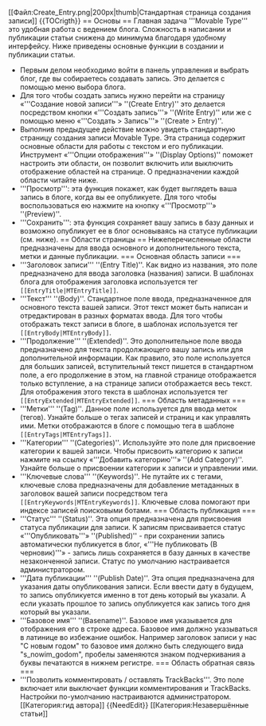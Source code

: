 [[Файл:Create_Entry.png|200px|thumb|Стандартная страница создания записи]]
{{TOCrigth}}
== Основы ==
Главная задача '''Movable Type''' это удобная работа с ведением блога.  Сложность в написании и публикации статьи снижена до минимума благодаря удобному интерфейсу. Ниже приведены основные функции в создании и публикации статьи.
* Первым делом необходимо войти в панель управления и выбрать блог, где вы собираетесь создавать запись. Это делается с помощью меню выбора блога.
* Для того чтобы создать запись нужно перейти на страницу «'''Создание новой записи'''» ''(Create Entry)'' это делается посредством кнопки «'''Создать запись'''» ''(Write Entry)'' или же с помощью меню «'''Создать > Запись'''» ''(Create > Entry)''.
* Выполнив предыдущее действие можно увидеть стандартную страницу создания записи Movable Type. Эта страница содержит основные области для работы с текстом и его публикации. Инструмент «'''Опции отображения'''» ''(Display Options)'' поможет настроить эти области, он позволит включить  или выключить отображение областей на странице. О предназначении каждой области читайте ниже.
* '''Просмотр''': эта функция покажет, как будет выглядеть ваша запись в блоге, когда вы ее опубликуете. Для того чтобы воспользоваться ею нажмите на кнопку «'''Просмотр'''» ''(Preview)''.
* '''Сохранить''': эта функция сохраняет вашу запись в базу данных и возможно опубликует ее в блог основываясь на статусе публикации (см. ниже). 
== Области страницы ==
Нижеперечисленные области предназначены для ввода основного и дополнительного текста, метки и данные публикации.
=== Основная область записи ===
* '''Заголовок записи''' ''(Entry Title)''. Как видно из названия, это поле предназначено для ввода заголовка (названия) записи. В шаблонах блога для отображения заголовка используется тег <code>[[EntryTitle|MTEntryTitle]]</code>.
* '''Текст''' ''(Body)''.  Стандартное поле ввода, предназначенное для основного текста вашей записи. Этот текст может быть написан и отредактирован в разных форматах ввода. Для того чтобы отображать текст записи в блоге, в шаблонах используется тег <code>[[EntryBody|MTEntryBody]]</code>.
* '''Продолжение''' ''(Extended)''. Это дополнительное поле ввода предназначено для текста продолжающего вашу запись или для дополнительной информации. Как правило, это поле используется для больших записей, вступительный текст пишется в стандартном поле, а его продолжение в этом, на главной странице отображается только вступление, а на странице записи отображается весь текст. Для отображения этого текста в шаблонах используется тег <code>[[EntryExtended|MTEntryExtended]]</code>. 
=== Область метаданных ===
* '''Метки''' ''(Tag)''. Данное поле используется для ввода меток (тегов).  Узнайте больше о тегах записей и страниц и как управлять ими. Метки отображаются в блоге с помощью тега в шаблоне <code>[[EntryTags|MTEntryTags]]</code>.
* '''Категории''' ''(Categories)''. Используйте это поле для присвоение категории к вашей записи. Чтобы присвоить категорию к записи нажмите на ссылку «'''Добавить категорию'''» ''(Add Category)''. Узнайте больше о присвоении категории к записи и управлении ими.
* '''Ключевые слова''' ''(Keywords)''. Не путайте их с тегами, ключевые слова предназначены для добавление метаданных в заголовок вашей записи посредством тега <code>[[EntryKeywords|MTEntryKeywords]]</code>. Ключевые слова помогают при индексе записей поисковыми ботами. 
=== Область публикация ===
* '''Статус''' ''(Status)''. Эта опция предназначена для присвоения статуса публикации для записи. К записям присваивается статус «'''Опубликовать'''» ''(Published)'' - при сохранении запись автоматически публикуется в блог, «'''Не публиковать (В черновик)'''» - запись лишь сохраняется в базу данных в качестве незаконченной записи. Статус по умолчанию настраивается администратором.
* '''Дата публикации''' ''(Publish Date)''. Эта опция предназначена для указания даты опубликования записи. Если ввести дату в будущем, то запись опубликуется именно в тот день который вы указали. А если указать прошлое то запись опубликуется как запись того дня который вы указали.
* '''Базовое имя''' ''(Basename)''. Базовое имя указывается для отображения его в строке адреса. Базовое имя должно указываться в латинице во избежание ошибок. Например заголовок записи у нас "С новым годом" то базовое имя должно быть следующего вида "s_nowim_godom", пробелы заменяются знаком подчеркивания а буквы печатаются в нижнем регистре. 
=== Область обратная связь ===
* '''Позволить комментировать / оставлять TrackBacks'''. Это поле включает или выключает функции комментирования и TrackBacks. Настройки по-умолчанию настраиваются администратором.
[[Категория:гид автора]]
{{NeedEdit}}
[[Категория:Незавершённые статьи]]

